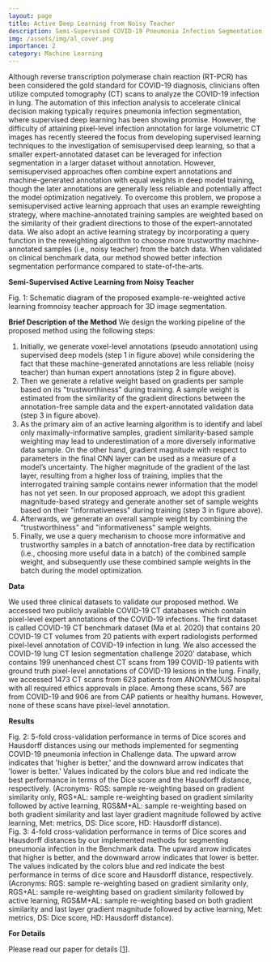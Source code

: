 ```yaml
---
layout: page
title: Active Deep Learning from Noisy Teacher
description: Semi-Supervised COVID-19 Pneumonia Infection Segmentation in CT
img: /assets/img/al_cover.png
importance: 2
category: Machine Learning
---
```


Although reverse transcription polymerase chain reaction (RT-PCR) has been considered the gold standard for COVID-19 diagnosis, clinicians often utilize computed tomography (CT) scans to analyze the COVID-19 infection in lung. The automation of this infection analysis to accelerate clinical decision making typically requires pneumonia infection segmentation, where supervised deep learning has been showing promise. However, the difficulty of attaining pixel-level infection annotation for large volumetric CT images has recently steered the focus from developing supervised learning techniques to the investigation of semisupervised deep learning, so that a smaller expert-annotated dataset can be leveraged for infection segmentation in a larger dataset without annotation. However, semisupervised approaches often combine expert annotations and machine-generated annotation with equal weights in deep model training, though the later annotations are generally less reliable and potentially affect the model optimization negatively. To overcome this problem, we propose a semisupervised active learning approach that uses an example reweighting strategy, where machine-annotated training samples are weighted based on the similarity of their gradient directions to those of the expert-annotated data. We also adopt an active learning strategy by incorporating a query function in the reweighting algorithm to choose more trustworthy machine-annotated samples (i.e., noisy teacher) from the batch data. When validated on clinical benchmark data, our method showed better infection segmentation performance compared to state-of-the-arts.

<strong>Semi-Supervised Active Learning from Noisy Teacher</strong>

<div class="row">
    <div class="col-sm mt-3 mt-md-0">
        <img class="img-fluid rounded z-depth-1" src="{{ '/assets/img/al_fig1.png' | relative_url }}" alt="" title="example image"/>
    </div>
</div>
<div class="caption">
    Fig. 1: Schematic diagram of the proposed example-re-weighted active learning fromnoisy teacher approach for 3D image segmentation.
</div>

<strong>Brief Description of the Method</strong>
We design the working pipeline of the proposed method using the following steps:

1. Initially, we generate voxel-level annotations (pseudo annotation) using supervised deep models (step 1 in figure above) while considering the fact that these machine-generated annotations are less reliable (noisy teacher) than human expert annotations (step 2 in figure above).
2. Then we generate a relative weight based on gradients per sample based on its "trustworthiness" during training. A sample weight is estimated from the similarity of the gradient directions between the annotation-free sample data and the expert-annotated validation data (step 3 in figure above).
3. As the primary aim of an active learning algorithm is to identify and label only maximally-informative samples, gradient similarity-based sample weighting may lead to underestimation of a more diversely informative data sample. On the other hand, gradient magnitude with respect to parameters in the final CNN layer can be used as a measure of a model’s uncertainty. The higher magnitude of the gradient of the last layer, resulting from a higher loss of training, implies that the interrogated training sample contains newer information that the model has not yet seen. In our proposed approach, we adopt this gradient magnitude-based strategy and generate another set of sample weights based on their "informativeness" during training (step 3 in figure above).
4. Afterwards, we generate an overall sample weight by combining the "trustworthiness" and "informativeness" sample weights.
5. Finally, we use a query mechanism to choose more informative and trustworthy samples in a batch of annotation-free data by rectification (i.e., choosing more useful data in a batch) of the combined sample weight, and subsequently use these combined sample weights in the batch during the model optimization.

<strong>Data</strong>

We used three clinical datasets to validate our proposed method. We accessed two publicly available COVID-19 CT databases which contain pixel-level expert annotations of the COVID-19 infections. The first dataset is called COVID-19 CT benchmark dataset (Ma et al. 2020) that contains 20 COVID-19 CT volumes from 20 patients with expert radiologists performed pixel-level annotation of COVID-19 infection in lung. We also accessed the COVID-19 lung CT lesion segmentation challenge 2020' database, which contains 199 unenhanced chest CT scans from 199 COVID-19 patients with ground truth pixel-level annotations of COVID-19 lesions in the lung. Finally, we accessed 1473 CT scans from 623 patients from ANONYMOUS hospital with all required ethics approvals in place. Among these scans, 567 are from COVID-19 and 906 are from CAP patients or healthy humans. However, none of these scans have pixel-level annotation.

<strong>Results</strong>

<div class="row">
    <div class="col-sm mt-3 mt-md-0">
        <img class="img-fluid rounded z-depth-1" src="{{ '/assets/img/al_fig2.png' | relative_url }}" alt="" title="example image"/>
    </div>
</div>
<div class="caption">
    Fig. 2: 5-fold cross-validation performance in terms of Dice scores and Hausdorff distances using our methods implemented for segmenting COVID-19 pneumonia infection in Challenge data. The upward arrow indicates that 'higher is better,' and the downward arrow indicates that 'lower is better.' Values indicated by the colors blue and red indicate the best performance in terms of the Dice score and the Hausdorff distance, respectively. (Acronyms- RGS: sample re-weighting based on gradient similarity only, RGS+AL: sample re-weighting based on gradient similarity followed by active learning, RGS&M+AL: sample re-weighting based on both gradient similarity and last layer gradient magnitude followed by active learning, Met: metrics, DS: Dice score, HD: Hausdorff distance).
    
</div>
<div class="row">
    <div class="col-sm mt-3 mt-md-0">
        <img class="img-fluid rounded z-depth-1" src="{{ '/assets/img/al_fig3.png' | relative_url }}" alt="" title="example image"/>
    </div>
</div>
<div class="caption">
    Fig. 3: 4-fold cross-validation performance in terms of Dice scores and Hausdorff distances by our implemented methods for segmenting pneumonia infection in the Benchmark data. The upward arrow indicates that higher is better, and the downward arrow indicates that lower is better. The values indicated by the colors blue and red indicate the best performance in terms of dice score and Hausdorff distance, respectively. (Acronyms: RGS: sample re-weighting based on gradient similarity only, RGS+AL: sample re-weighting based on gradient similarity followed by active learning, RGS&M+AL: sample re-weighting based on both gradient similarity and last layer gradient magnitude followed by active learning, Met: metrics, DS: Dice score, HD: Hausdorff distance).
</div>

<strong>For Details</strong>

Please read our paper for details [[1](https://marafathussain.github.io/assets/pdf/cmig2022.pdf)].
